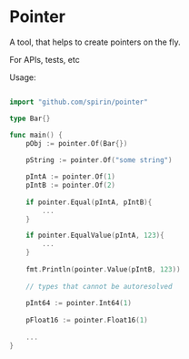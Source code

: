 # Pointer

A tool, that helps to create pointers on the fly.

For APIs, tests, etc

Usage:

```go

import "github.com/spirin/pointer"

type Bar{}

func main() {
    pObj := pointer.Of(Bar{})
    
    pString := pointer.Of("some string")

    pIntA := pointer.Of(1)
    pIntB := pointer.Of(2)
    
    if pointer.Equal(pIntA, pIntB){
        ...
    }

    if pointer.EqualValue(pIntA, 123){
        ...
    }
    
    fmt.Println(pointer.Value(pIntB, 123))
    
    // types that cannot be autoresolved
    
    pInt64 := pointer.Int64(1)
    
    pFloat16 := pointer.Float16(1)
    
    ...
}
```

